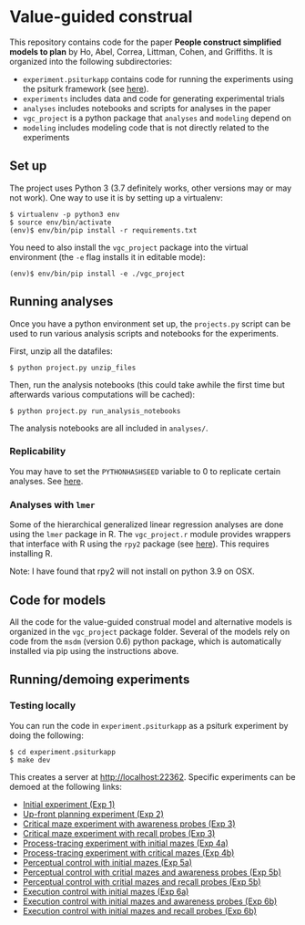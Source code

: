 # Value-guided construal

This repository contains code for
the paper
**People construct simplified models to plan**
by Ho, Abel, Correa, Littman, Cohen, and Griffiths.
It is organized into the following
subdirectories:
- `experiment.psiturkapp` contains
code for running the experiments using the
psiturk framework (see [here](https://psiturk.org/)).
- `experiments` includes data and code for generating experimental
trials
- `analyses` includes notebooks and scripts for analyses in the paper
- `vgc_project` is a python package that `analyses` and `modeling` depend on
- `modeling` includes modeling code that is not directly
related to the experiments

## Set up
The project uses Python 3 (3.7 definitely works, other versions may or may not work).
One way to use it is by setting up a virtualenv:
```
$ virtualenv -p python3 env
$ source env/bin/activate
(env)$ env/bin/pip install -r requirements.txt
```

You need to also install the `vgc_project` package
into the virtual environment
(the `-e` flag installs it in editable mode):
```
(env)$ env/bin/pip install -e ./vgc_project
```

## Running analyses

Once you have a python environment set up,
the `projects.py` script can be used to run
various analysis scripts and notebooks for the experiments.

First, unzip all the datafiles:
```
$ python project.py unzip_files
```

Then, run the analysis notebooks (this could take awhile the first time
but afterwards various computations will be cached):
```
$ python project.py run_analysis_notebooks
```

The analysis notebooks are all included in `analyses/`.

### Replicability
You may have to set the `PYTHONHASHSEED` variable
to 0 to replicate certain analyses. See
[here](https://stackoverflow.com/questions/58067359/is-there-a-way-to-set-pythonhashseed-for-a-jupyter-notebook-session).

### Analyses with `lmer`
Some of the hierarchical generalized linear regression analyses
are done using the `lmer` package in R.
The `vgc_project.r` module provides wrappers that
interface with R using the `rpy2` package
(see [here](https://rpy2.github.io/)). 
This requires installing R.

Note: I have found that rpy2 will not install on python 3.9 on OSX.

## Code for models

All the code for the value-guided construal model
and alternative models is organized in the `vgc_project`
package folder. 
Several of the models rely on code from the `msdm` (version 0.6)
python package, which is automatically installed via pip using
the instructions above.

## Running/demoing experiments
### Testing locally
You can run the code in `experiment.psiturkapp` as a psiturk experiment by doing the following:
```
$ cd experiment.psiturkapp
$ make dev
```

This creates a server at [http://localhost:22362](http://localhost:22362).
Specific experiments can be demoed at the following links:
- [Initial experiment (Exp 1)](http://localhost:22362/testexperiment?CONFIG_FILE=exp1.0-config.json.zip)
- [Up-front planning experiment (Exp 2)](http://localhost:22362/testexperiment?CONFIG_FILE=exp2.0-config.json.zip)
- [Critical maze experiment with awareness probes (Exp 3)](http://localhost:22362/testexperiment?CONFIG_FILE=exp3.0-config.json.zip&condition=0)
- [Critical maze experiment with recall probes (Exp 3)](http://localhost:22362/testexperiment?CONFIG_FILE=exp3.0-config.json.zip&condition=1)
- [Process-tracing experiment with initial mazes (Exp 4a)](http://localhost:22362/testexperiment?CONFIG_FILE=config-4a.json.zip&page=3)
- [Process-tracing experiment with critical mazes (Exp 4b)](http://localhost:22362/testexperiment?CONFIG_FILE=config-4b.json.zip&page=3)
- [Perceptual control with initial mazes (Exp 5a)](http://localhost:22362/testexperiment?CONFIG_FILE=config-5a.json.zip&page=2)
- [Perceptual control with critial mazes and awareness probes (Exp 5b)](http://localhost:22362/testexperiment?CONFIG_FILE=config-5b.json.zip&page=2&condition=0)
- [Perceptual control with critial mazes and recall probes (Exp 5b)](http://localhost:22362/testexperiment?CONFIG_FILE=config-5b.json.zip&page=2&condition=3)
- [Execution control with initial mazes (Exp 6a)](http://localhost:22362/testexperiment?CONFIG_FILE=config-6a.json.zip&page=2)
- [Execution control with initial mazes and awareness probes (Exp 6b)](http://localhost:22362/testexperiment?CONFIG_FILE=config-6b.json.zip&page=2&condition=0)
- [Execution control with initial mazes and recall probes (Exp 6b)](http://localhost:22362/testexperiment?CONFIG_FILE=config-6b.json.zip&page=2&condition=3)

